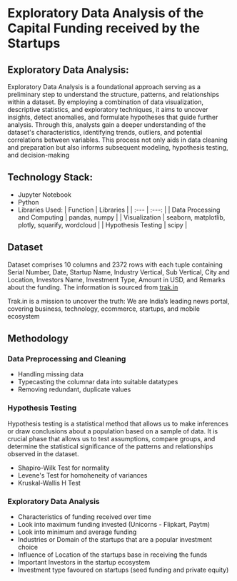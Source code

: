 # Exploratory Data Analysis of the Capital Funding received by the Startups

## Exploratory Data Analysis:
Exploratory Data Analysis is a foundational approach serving as a preliminary step to understand the structure, patterns, and relationships within a dataset. By employing a combination of data visualization, descriptive statistics, and exploratory techniques, it aims to uncover insights, detect anomalies, and formulate hypotheses that guide further analysis. Through this, analysts gain a deeper understanding of the dataset's characteristics, identifying trends, outliers, and potential correlations between variables. This process not only aids in data cleaning and preparation but also informs subsequent modeling, hypothesis testing, and decision-making

## Technology Stack:
* Jupyter Notebook
* Python
* Libraries Used:
| Function                        | Libraries                                         | 
| :---                            | :---:                                             |
| Data Processing and Computing   | pandas, numpy                                     |
| Visualization                   | seaborn, matplotlib, plotly, squarify, wordcloud  |
| Hypothesis Testing              | scipy                                             |

## Dataset
Dataset comprises 10 columns and 2372 rows with each tuple containing Serial Number, Date, Startup Name, Industry Vertical, Sub Vertical, City and Location, Investors Name, Investment Type, Amount in USD, and Remarks about the funding. The information is sourced from [trak.in](https://trak.in/india-startup-funding-investment-2015/)

Trak.in is a mission to uncover the truth: We are India’s leading news portal, covering business, technology, ecommerce, startups, and mobile ecosystem

## Methodology

### Data Preprocessing and Cleaning
* Handling missing data
* Typecasting the columnar data into suitable datatypes
* Removing redundant, duplicate values

### Hypothesis Testing
Hypothesis testing is a statistical method that allows us to make inferences or draw conclusions about a population based on a sample of data. It is crucial phase that allows us to test assumptions, compare groups, and determine the statistical significance of the patterns and relationships observed in the dataset.

* Shapiro-Wilk Test for normality
* Levene's Test for homoheneity of variances
* Kruskal-Wallis H Test

### Exploratory Data Analysis

* Characteristics of funding received over time
* Look into maximum funding invested (Unicorns - Flipkart, Paytm)
* Look into minimum and average funding
* Industries or Domain of the startups that are a popular investment choice
* Influence of Location of the startups base in receiving the funds
* Important Investors in the startup ecosystem
* Investment type favoured on startups (seed funding and private equity)
